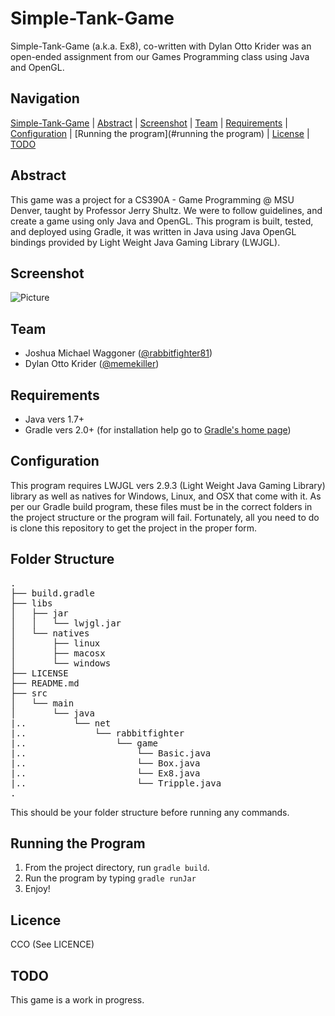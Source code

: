 Simple-Tank-Game
===============================

Simple-Tank-Game (a.k.a. Ex8), co-written with Dylan Otto Krider was an open-ended assignment from our Games Programming class using Java and OpenGL. 

Navigation
-----------
[Simple-Tank-Game](#tsimple-tank-game) |
[Abstract](#abstract) |
[Screenshot](#screenshot) |
[Team](#team) |
[Requirements](#requirements) |
[Configuration](#configuration) |
[Running the program](#running the program) |
[License](#license) |
[TODO](#todo)

Abstract
--------
This game was a project for a CS390A - Game Programming @ MSU Denver, taught by Professor Jerry Shultz. We were to follow guidelines, and create a game using only Java and OpenGL. This program is built, tested, and deployed using Gradle, it was written in Java using Java OpenGL bindings provided by Light Weight Java Gaming Library (LWJGL). 

Screenshot
----------
![Picture](http://rabbitfighter.net/wp-content/uploads/2015/04/Simple-Tank-Game.png)

Team
----------------
<ul>
<li>Joshua Michael Waggoner (<a href="https://twitter.com/redragonx">@rabbitfighter81</a>)</li>
<li>Dylan Otto Krider (<a href="https://twitter.com/rabbitfighter81">@memekiller</a>)</li>
</ul>

Requirements
------------
<ul>
<li> Java vers 1.7+ </l1>
<li> Gradle vers 2.0+ (for installation help go to <a href="https://gradle.org/">Gradle's home page</a>)</li>
</ul>


Configuration
-------------
This program requires LWJGL vers 2.9.3 (Light Weight Java Gaming Library) library as well as natives for Windows, Linux, and OSX that come with it. As per our Gradle build program, these files must be in the correct folders in the project structure or the program will fail. Fortunately, all you need to do is clone this repository to get the project in the proper form. 

Folder Structure
----------------
<pre>
.
├── build.gradle
├── libs
│   ├── jar
│   │   └── lwjgl.jar
│   └── natives
│       ├── linux
│       ├── macosx
│       └── windows
├── LICENSE
├── README.md
├── src
│   └── main
│       └── java
|..         └── net
|..             └── rabbitfighter
|..                 └── game
|..                     └── Basic.java
|..                     └── Box.java
|..                     └── Ex8.java
|..                     └── Tripple.java
.
</pre>

This should be your folder structure before running any commands.

Running the Program
-------------------
<ol>
<li>From the project directory, run <code>gradle build</code>.</li>
<li>Run the program by typing <code>gradle runJar</code></li>
<li>Enjoy!</li>
</ol>

Licence
---------
CCO (See LICENCE)

TODO
----
This game is a work in progress. 

